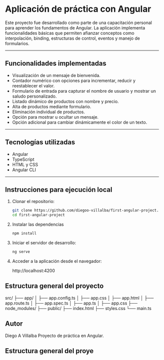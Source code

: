 # Aplicación de práctica con Angular

Este proyecto fue desarrollado como parte de una capacitación personal para aprender los fundamentos de Angular. La aplicación implementa funcionalidades básicas que permiten afianzar conceptos como interpolación, binding, estructuras de control, eventos y manejo de formularios.

---

## Funcionalidades implementadas

- Visualización de un mensaje de bienvenida.
- Contador numérico con opciones para incrementar, reducir y reestablecer el valor.
- Formulario de entrada para capturar el nombre de usuario y mostrar un saludo personalizado.
- Listado dinámico de productos con nombre y precio.
- Alta de productos mediante formulario.
- Eliminación individual de productos.
- Opción para mostrar u ocultar un mensaje.
- Opción adicional para cambiar dinámicamente el color de un texto.

---

## Tecnologías utilizadas

- Angular
- TypeScript
- HTML y CSS
- Angular CLI

---

## Instrucciones para ejecución local

1. Clonar el repositorio:

   ```bash
   git clone https://github.com/diegoo-villalba/first-angular-project.git
   cd first-angular-project

2. Instalar las dependencias

    ```bash
    npm install

3. Iniciar el servidor de desarrollo:
  
    ```bash
    ng serve

4. Acceder a la aplicación desde el navegador:

    http://localhost:4200

## Estructura general del proyecto
src/
├── app/
│   ├── app.config.ts
│   ├── app.css
│   ├── app.html
│   ├── app.route.ts
│   ├── app.spec.ts
│   ├── app.ts
│   ├── app.css
├── node_modules/
├── public/
├── index.html
├── styles.css
└── main.ts

## Autor
Diego A Villalba
Proyecto de práctica en Angular.

## Estructura general del proye